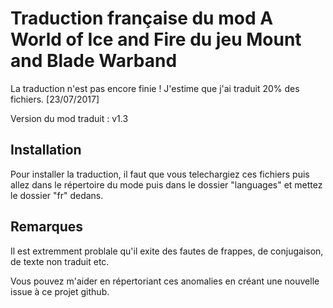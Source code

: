 # Traduction française du mod A World of Ice and Fire du jeu Mount and Blade Warband

La traduction n'est pas encore finie ! J'estime que j'ai traduit 20% des fichiers. [23/07/2017]

Version du mod traduit : v1.3

## Installation

Pour installer la traduction, il faut que vous telechargiez ces fichiers puis allez dans le répertoire du mode puis dans le dossier "languages" et mettez le dossier "fr" dedans.

## Remarques

Il est extremment problale qu'il exite des fautes de frappes, de conjugaison, de texte non traduit etc.

Vous pouvez m'aider en répertoriant ces anomalies en créant une nouvelle issue à ce projet github.
